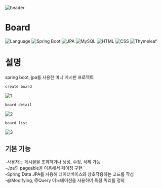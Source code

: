 ![header](https://capsule-render.vercel.app/api?type=waving&color=auto&height=300&section=header&text=Board&fontSize=90&animation=fadeIn&fontAlignY=38&desc=NHN%20Academy%20backend&descAlignY=51&descAlign=62)
<p align='center'> 
  
# Board
![Language](https://img.shields.io/badge/java-11-blue.svg)
![Spring Boot](https://img.shields.io/badge/springboot-2.7.13-green.svg)
![JPA](https://img.shields.io/badge/JPA-latest-grren.svg)
![MySQL](https://img.shields.io/badge/mysql-8.0.23-blue.svg)
![HTML](https://img.shields.io/badge/html-latest-orange.svg)
![CSS](https://img.shields.io/badge/css-latest-blue.svg)
![Thymeleaf](https://img.shields.io/badge/thymeleaf-latest-green.svg)

# 설명
    
spring boot, jpa를 사용한 미니 게시판 프로젝트<br>
    
    create board
![1](https://github.com/mmm4707/board/assets/39482751/66509299-2f6d-4ca5-90c9-bb176ecffc86)<br>
    
    board detail
![2](https://github.com/mmm4707/board/assets/39482751/faea45a9-da10-4288-8b1d-bbc005d03eef)<br>
    
    board list
![3](https://github.com/mmm4707/board/assets/39482751/39e6ed63-4859-429e-a18d-eade181a9de0)<br>

## 기본 기능  
-사용자는 게시물을 조회하거나 생성, 수정, 삭제 가능<br>
-Jpa의 pageable을 이용해서 페이징 구현<br>
-Spring Data JPA를 사용해 데이터베이스와 상호작용하는 코드를 작성<br>
-@Modifying, @Query 어노테이션을 사용하여 특정 쿼리를 정의<br>
